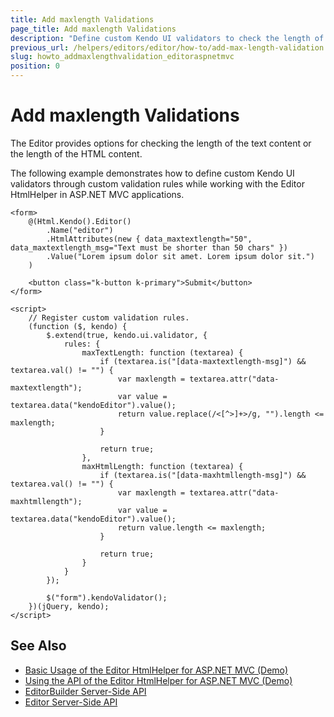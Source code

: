 ```yaml
---
title: Add maxlength Validations
page_title: Add maxlength Validations
description: "Define custom Kendo UI validators to check the length of the text content through custom validation rules when working with the Editor HtmlHelper in ASP.NET MVC applications."
previous_url: /helpers/editors/editor/how-to/add-max-length-validation
slug: howto_addmaxlengthvalidation_editoraspnetmvc
position: 0
---
```


# Add maxlength Validations

The Editor provides options for checking the length of the text content or the length of the HTML content.

The following example demonstrates how to define custom Kendo UI validators through custom validation rules while working with the Editor HtmlHelper in ASP.NET MVC applications.

    <form>
        @(Html.Kendo().Editor()
            .Name("editor")
            .HtmlAttributes(new { data_maxtextlength="50", data_maxtextlength_msg="Text must be shorter than 50 chars" })
            .Value("Lorem ipsum dolor sit amet. Lorem ipsum dolor sit.")
        )

        <button class="k-button k-primary">Submit</button>
    </form>

    <script>
        // Register custom validation rules.
        (function ($, kendo) {
            $.extend(true, kendo.ui.validator, {
                rules: {
                    maxTextLength: function (textarea) {
                        if (textarea.is("[data-maxtextlength-msg]") && textarea.val() != "") {
                            var maxlength = textarea.attr("data-maxtextlength");
                            var value = textarea.data("kendoEditor").value();
                            return value.replace(/<[^>]+>/g, "").length <= maxlength;
                        }

                        return true;
                    },
                    maxHtmlLength: function (textarea) {
                        if (textarea.is("[data-maxhtmllength-msg]") && textarea.val() != "") {
                            var maxlength = textarea.attr("data-maxhtmllength");
                            var value = textarea.data("kendoEditor").value();
                            return value.length <= maxlength;
                        }

                        return true;
                    }
                }
            });

            $("form").kendoValidator();
        })(jQuery, kendo);
    </script>

## See Also

* [Basic Usage of the Editor HtmlHelper for ASP.NET MVC (Demo)](https://demos.telerik.com/aspnet-mvc/editor)
* [Using the API of the Editor HtmlHelper for ASP.NET MVC (Demo)](https://demos.telerik.com/aspnet-mvc/editor/api)
* [EditorBuilder Server-Side API](https://docs.telerik.com/aspnet-mvc/api/kendo.mvc.ui.fluent/editorbuilder)
* [Editor Server-Side API](/api/editor)
